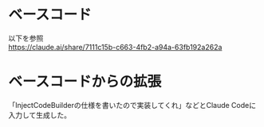 # ベースコード

以下を参照  
https://claude.ai/share/7111c15b-c663-4fb2-a94a-63fb192a262a


# ベースコードからの拡張
「InjectCodeBuilderの仕様を書いたので実装してくれ」などとClaude Codeに入力して生成した。  